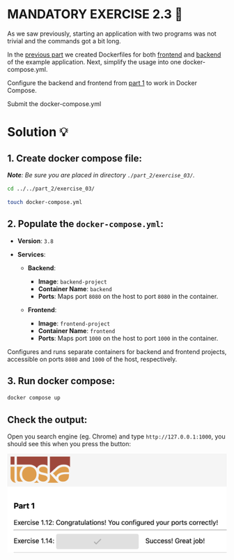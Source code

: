 # MANDATORY EXERCISE 2.3 🤔
As we saw previously, starting an application with two programs was not trivial and the commands got a bit long.

In the [previous part](https://devopswithdocker.com/part-1/section-6/) we created Dockerfiles for both [frontend](https://github.com/docker-hy/material-applications/tree/main/example-frontend) and [backend](https://github.com/docker-hy/material-applications/tree/main/example-backend) of the example application. Next, simplify the usage into one docker-compose.yml.

Configure the backend and frontend from [part 1](https://devopswithdocker.com/part-1/section-6#exercises-111-114) to work in Docker Compose.

Submit the docker-compose.yml

# Solution 💡

## 1. Create docker compose file:
_**Note**: Be sure you are placed in directory `./part_2/exercise_03/`._
```bash
cd ../../part_2/exercise_03/
```

```bash
touch docker-compose.yml
```

## 2. Populate the `docker-compose.yml`:
- **Version**: `3.8`

- **Services**:
  - **Backend**:
    - **Image**: `backend-project`
    - **Container Name**: `backend`
    - **Ports**: Maps port `8080` on the host to port `8080` in the container.

  - **Frontend**:
    - **Image**: `frontend-project`
    - **Container Name**: `frontend`
    - **Ports**: Maps port `1000` on the host to port `1000` in the container.

Configures and runs separate containers for backend and frontend projects, accessible on ports `8080` and `1000` of the host, respectively.

## 3. Run docker compose:
```bash
docker compose up
```

## Check the output:
Open you search engine (eg. Chrome) and type `http://127.0.0.1:1000`, you should see this when you press the button:

  ![success](https://github.com/milistu/DevOpsWithDocker/blob/main/assets/exercise_1_14_output.png "Exercise 2.03 Output")
